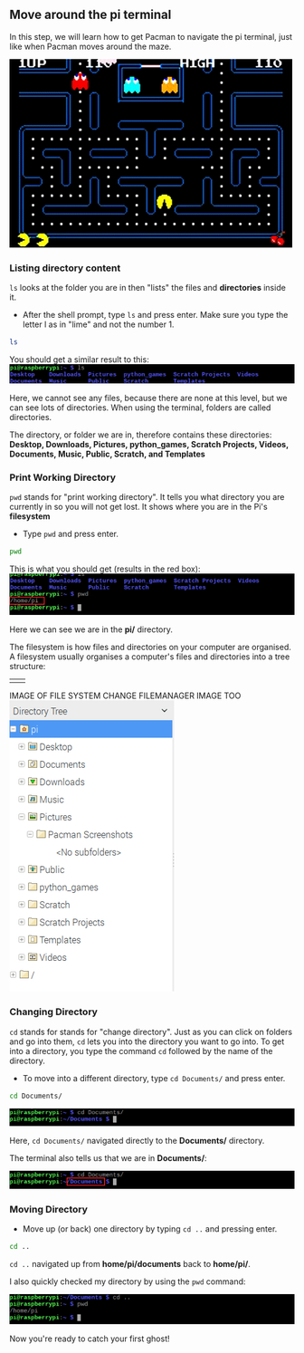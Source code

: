 ## Move around the pi terminal

In this step, we will learn how to get Pacman to navigate the pi terminal, just like when Pacman moves around the maze.

![Pacman Gif](images/pacmangiphy.gif)


### Listing directory content

`ls` looks at the folder you are in then "lists" the files and **directories** inside it.

+ After the shell prompt, type `ls` and press enter. Make sure you type the letter l as in "lime" and not the number 1.
```bash
ls
```
You should get a similar result to this:
![LS Command](images/lscommand.png)

Here, we cannot see any files, because there are none at this level, but we can see lots of directories. When using the terminal, folders are called directories.

The directory, or folder we are in, therefore contains these directories:
**Desktop, Downloads, Pictures, python_games, Scratch Projects, Videos, Documents, Music, Public, Scratch, and Templates**


### Print Working Directory

`pwd` stands for "print working directory". It tells you what directory you are currently in so you will not get lost. It shows where you are in the Pi's **filesystem**

+ Type `pwd` and press enter.
```bash
pwd
```
This is what you should get (results in the red box):
![PWD Command](images/pwdcommand.png)

Here we can see we are in the **pi/** directory.

The filesystem is how files and directories on your computer are organised. A filesystem usually organises a computer's files and directories into a tree structure:

|                                              |                                              |
| :------------------------------------------: | :------------------------------------------: |
|                                              |                                              |

IMAGE OF FILE SYSTEM CHANGE FILEMANAGER IMAGE TOO ![File Manager](images/filemanager.png)


### Changing Directory

`cd` stands for stands for "change directory". Just as you can click on folders and go into them, `cd` lets you into the directory you want to go into. To get into a directory, you type the command `cd` followed by the name of the directory.

+ To move into a different directory, type `cd Documents/` and press enter.
```bash
cd Documents/
```
![CD Documents](images/cddocuments.png)

Here, `cd Documents/` navigated directly to the **Documents/** directory.

The terminal also tells us that we are in **Documents/**:

![CD Documents path](images/cddocumentspath.png)


### Moving Directory

+ Move up (or back) one directory by typing `cd ..` and pressing enter.
```bash
cd ..
```
`cd ..` navigated up from **home/pi/documents** back to **home/pi/**.

I also quickly checked my directory by using the `pwd` command:

![CD DotDot Command](images/cddotdotcommand.png)

Now you're ready to catch your first ghost!

